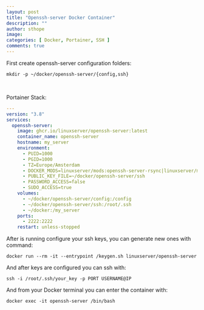 ```yaml
---
layout: post
title: "Openssh-server Docker Container"
description: ""
author: sthope
image: 
categories: [ Docker, Portainer, SSH ]
comments: true
---
```


First create openssh-server configuration folders:
```
mkdir -p ~/docker/openssh-server/{config,ssh}
```
<br>

Portainer Stack:
```yaml
---
version: "3.8"
services:
  openssh-server:
    image: ghcr.io/linuxserver/openssh-server:latest
    container_name: openssh-server
    hostname: my_server
    environment:
      - PUID=1000 
      - PGID=1000
      - TZ=Europe/Amsterdam
      - DOCKER_MODS=linuxserver/mods:openssh-server-rsync|linuxserver/mods:openssh-server-openssh-client|linuxserver/mods:openssh-server-git
      - PUBLIC_KEY_FILE=~/docker/openssh-server/ssh
      - PASSWORD_ACCESS=false
      - SUDO_ACCESS=true
    volumes:
      - ~/docker/openssh-server/config:/config
      - ~/docker/openssh-server/ssh:/root/.ssh
      - ~/docker:/my_server
    ports:
      - 2222:2222
    restart: unless-stopped
```

After is running configure your ssh keys, you can generate new ones with command:
```
docker run --rm -it --entrypoint /keygen.sh linuxserver/openssh-server
```

And after keys are configured you can ssh with:
```
ssh -i /root/.ssh/your_key -p PORT USERNAME@IP
```

And from your Docker terminal you can enter the container with:
```
docker exec -it openssh-server /bin/bash
```

